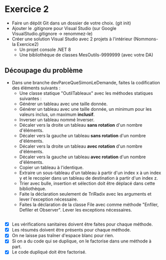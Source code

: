 # Exercice 2  
- Faire un dépôt Git dans un dossier de votre choix. (git init)
- Ajouter le .gitignore pour Visual Studio (sur Google VisualStudio.gitignore -> renommez-le)
- Créer une solution Visual Studio avec 2 projets à l'intérieur (Nommons-la Exercice2)
    - Un projet console .NET 8
    - Une bibliothèque de classes MesOutils-9999999 (avec votre DA)

## Découpage du problème  

- Dans une branche devParceQueSimonLeDemande, faites la codification des éléments suivants :
    - Une classe statique "OutilTableaux" avec les méthodes statiques suivantes :
    - Générer un tableau avec une taille donnée.
    - Générer un tableau avec une taille donnée, un minimum pour les valeurs inclus, un maximum __inclusif__.
    - Inverser un tableau nommé Inverser.
    - Décaler vers la droite un tableau __sans rotation__ d'un nombre d'éléments.
    - Décaler vers la gauche un tableau __sans rotation__ d'un nombre d'éléments.
    - Décaler vers la droite un tableau __avec rotation__ d'un nombre d'éléments.
    - Décaler vers la gauche un tableau __avec rotation__ d'un nombre d'éléments.
    - Copier un tableau à l'identique.
    - Extraire un sous-tableau d'un tableau à partir d'un index x à un index y et le recopier dans un tableau de destination à partir d'un index z.
    - Trier avec bulle, insertion et sélection doit être déplacé dans cette bibliothèque.
    - Faite la déclaration seulement de TriRadix avec les arguments et lever l'exception nécessaire.
    - Faites la déclaration de la classe File avec comme méthode "Enfiler, Defiler et Observer". Lever les exceptions nécessaires.
##  
- [x] Les vérifications sanitaires doivent être faites pour chaque méthode.
- [x] Les résumés doivent être présents pour chaque méthode.
- [x] On ne laisse pas traîner d'espace blanc pour rien.
- [x] Si on a du code qui se duplique, on le factorise dans une méthode à part.
- [x] Le code dupliqué doit être factorisé.